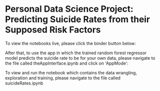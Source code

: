 # Personal Data Science Project: Predicting Suicide Rates from their Supposed Risk Factors

To view the notebooks live, please click the binder button below:

After that, to use the app in which the trained random forest regressor model predicts the suicide rate to be for your own data, please navigate to the file called theAppInterface.ipynb and click on 'AppMode':

To view and run the notebook which contains the data wrangling, exploration and training, please navigate to the file called suicideRates.ipynb
